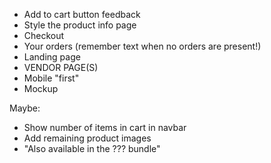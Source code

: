- Add to cart button feedback
- Style the product info page
- Checkout
- Your orders (remember text when no orders are present!)
- Landing page
- VENDOR PAGE(S)
- Mobile "first"
- Mockup

Maybe:
- Show number of items in cart in navbar
- Add remaining product images
- "Also available in the ??? bundle"
